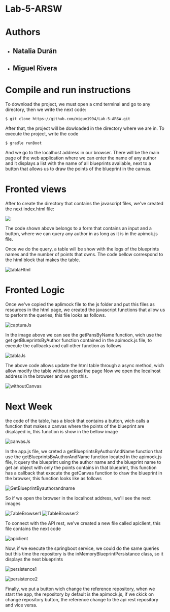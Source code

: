 # Lab-5-ARSW

# Authors

- ## Natalia Durán
- ## Miguel Rivera

# Compile and run instructions

To download the project, we must open a cmd terminal and go to any directory, then we write the next code:

```$ git clone https://github.com/migue1994/Lab-5-ARSW.git```

After that, the project will be dowloaded in the directory where we are in.
To execute the project, write the code

```$ gradle runBoot```

And we go to the localhost address in our browser. There will be the main page of the web application where we can enter the name of any author and it displays a list with the name of all blueprints available, next to a button that allows us to draw the points of the blueprint in the canvas.

# Fronted views

After to create the directory that contains the javascript files, we've created the next index.html file:

![](https://github.com/migue1994/Lab-5-ARSW/blob/master/src/main/resources/img/formulario.PNG)

The code shown above belongs to a form that contains an input and a button, where we can query any author in as long as it is in the apimok.js file.

Once we do the query, a table will be show with the logs of the blueprints names and the number of points that owns. The code bellow correspond to the html block that makes the table.


![tablaHtml](https://github.com/migue1994/Lab-5-ARSW/blob/master/src/main/resources/img/tabla_html.PNG)

# Fronted Logic

Once we've copied the aplimock file to the js folder and put this files as resources in the html page, we created the javascript functions that allow us to perform the queries, this file looks as follows.

![capturaJs](https://github.com/migue1994/Lab-5-ARSW/blob/master/src/main/resources/img/capturaJs.PNG)

In the image above we can see the getPansByName function, wich use the get getBlueprintsByAuthor function contained in the apimock.js file, to execute the callbacks and call other function as follows

![tablaJs](https://github.com/migue1994/Lab-5-ARSW/blob/master/src/main/resources/img/tableJs.PNG)

The above code allows update the html table through a async method, wich allow modify the table without reload the page
Now we open the localhost address in the browser and we got this.

![withoutCanvas](https://github.com/migue1994/Lab-5-ARSW/blob/master/src/main/resources/img/withoutCanvas.PNG)

# Next Week

the code of the table, has a block that contains a button, wich calls a function that makes a canvas where the points of the blueprint are displayed in, this function is show in the bellow image

![canvasJs](https://github.com/migue1994/Lab-5-ARSW/blob/master/src/main/resources/img/canvasJs.PNG)

In the app.js file, we creted a getBlueprintsByAuthorAndName function that use the getBlueprintsByAuthorAndName function located in the apimock.js file, it query the blueprint using the author name and the blueprint name to get an object with only the points contains in that blueprint, this function has a callback that execute the getCanvas function to draw the blueprint in the browser, this function looks like as follows

![GetBlueprintByauthorandname](https://github.com/migue1994/Lab-5-ARSW/blob/master/src/main/resources/img/getBlueprintByAuthorAndName.PNG)

So if we open the browser in the localhost address, we'll see the next images

![TableBrowser1](https://github.com/migue1994/Lab-5-ARSW/blob/master/src/main/resources/img/tableBrowser1.PNG)
![TableBrowser2](https://github.com/migue1994/Lab-5-ARSW/blob/master/src/main/resources/img/tableBrowser2.PNG)

To connect with the API rest, we've created a new file called apiclient, this file contains the next code

![apiclient](https://github.com/migue1994/Lab-5-ARSW/blob/master/src/main/resources/img/Apiclient.PNG)

Now, if we execute the springboot service, we could do the same queries but this time the repository is the inMemoryBlueprintPersistance class, so it displays the next blueprints

![persistence1](https://github.com/migue1994/Lab-5-ARSW/blob/master/src/main/resources/img/persistance1.PNG)

![persistence2](https://github.com/migue1994/Lab-5-ARSW/blob/master/src/main/resources/img/persistance%202.PNG)

Finally, we put a button wich change the reference repository, when we start the app, the repository by default is the apimock.js, if we ckick on change repository button, the reference change to the api rest repository and vice versa.
